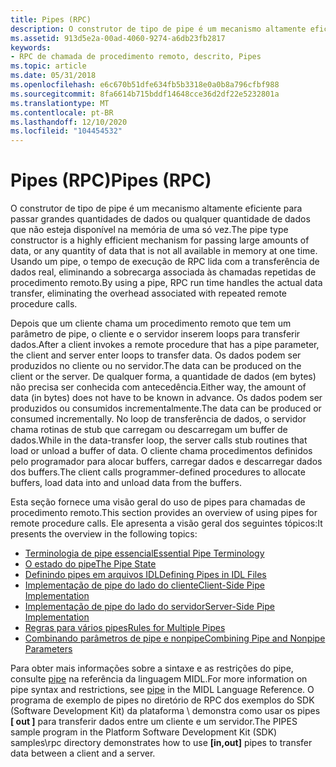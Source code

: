 ```yaml
---
title: Pipes (RPC)
description: O construtor de tipo de pipe é um mecanismo altamente eficiente para passar grandes quantidades de dados ou qualquer quantidade de dados que não esteja disponível na memória de uma só vez.
ms.assetid: 913d5e2a-00ad-4060-9274-a6db23fb2817
keywords:
- RPC de chamada de procedimento remoto, descrito, Pipes
ms.topic: article
ms.date: 05/31/2018
ms.openlocfilehash: e6c670b51dfe634fb5b3318e0a0b8a796cfbf988
ms.sourcegitcommit: 8fa6614b715bddf14648cce36d2df22e5232801a
ms.translationtype: MT
ms.contentlocale: pt-BR
ms.lasthandoff: 12/10/2020
ms.locfileid: "104454532"
---
```

# <a name="pipes-rpc"></a><span data-ttu-id="eb27c-104">Pipes (RPC)</span><span class="sxs-lookup"><span data-stu-id="eb27c-104">Pipes (RPC)</span></span>

<span data-ttu-id="eb27c-105">O construtor de tipo de pipe é um mecanismo altamente eficiente para passar grandes quantidades de dados ou qualquer quantidade de dados que não esteja disponível na memória de uma só vez.</span><span class="sxs-lookup"><span data-stu-id="eb27c-105">The pipe type constructor is a highly efficient mechanism for passing large amounts of data, or any quantity of data that is not all available in memory at one time.</span></span> <span data-ttu-id="eb27c-106">Usando um pipe, o tempo de execução de RPC lida com a transferência de dados real, eliminando a sobrecarga associada às chamadas repetidas de procedimento remoto.</span><span class="sxs-lookup"><span data-stu-id="eb27c-106">By using a pipe, RPC run time handles the actual data transfer, eliminating the overhead associated with repeated remote procedure calls.</span></span>

<span data-ttu-id="eb27c-107">Depois que um cliente chama um procedimento remoto que tem um parâmetro de pipe, o cliente e o servidor inserem loops para transferir dados.</span><span class="sxs-lookup"><span data-stu-id="eb27c-107">After a client invokes a remote procedure that has a pipe parameter, the client and server enter loops to transfer data.</span></span> <span data-ttu-id="eb27c-108">Os dados podem ser produzidos no cliente ou no servidor.</span><span class="sxs-lookup"><span data-stu-id="eb27c-108">The data can be produced on the client or the server.</span></span> <span data-ttu-id="eb27c-109">De qualquer forma, a quantidade de dados (em bytes) não precisa ser conhecida com antecedência.</span><span class="sxs-lookup"><span data-stu-id="eb27c-109">Either way, the amount of data (in bytes) does not have to be known in advance.</span></span> <span data-ttu-id="eb27c-110">Os dados podem ser produzidos ou consumidos incrementalmente.</span><span class="sxs-lookup"><span data-stu-id="eb27c-110">The data can be produced or consumed incrementally.</span></span> <span data-ttu-id="eb27c-111">No loop de transferência de dados, o servidor chama rotinas de stub que carregam ou descarregam um buffer de dados.</span><span class="sxs-lookup"><span data-stu-id="eb27c-111">While in the data-transfer loop, the server calls stub routines that load or unload a buffer of data.</span></span> <span data-ttu-id="eb27c-112">O cliente chama procedimentos definidos pelo programador para alocar buffers, carregar dados e descarregar dados dos buffers.</span><span class="sxs-lookup"><span data-stu-id="eb27c-112">The client calls programmer-defined procedures to allocate buffers, load data into and unload data from the buffers.</span></span>

<span data-ttu-id="eb27c-113">Esta seção fornece uma visão geral do uso de pipes para chamadas de procedimento remoto.</span><span class="sxs-lookup"><span data-stu-id="eb27c-113">This section provides an overview of using pipes for remote procedure calls.</span></span> <span data-ttu-id="eb27c-114">Ele apresenta a visão geral dos seguintes tópicos:</span><span class="sxs-lookup"><span data-stu-id="eb27c-114">It presents the overview in the following topics:</span></span>

-   [<span data-ttu-id="eb27c-115">Terminologia de pipe essencial</span><span class="sxs-lookup"><span data-stu-id="eb27c-115">Essential Pipe Terminology</span></span>](essential-pipe-terminology.md)
-   [<span data-ttu-id="eb27c-116">O estado do pipe</span><span class="sxs-lookup"><span data-stu-id="eb27c-116">The Pipe State</span></span>](the-pipe-state.md)
-   [<span data-ttu-id="eb27c-117">Definindo pipes em arquivos IDL</span><span class="sxs-lookup"><span data-stu-id="eb27c-117">Defining Pipes in IDL Files</span></span>](defining-pipes-in-idl-files.md)
-   [<span data-ttu-id="eb27c-118">Implementação de pipe do lado do cliente</span><span class="sxs-lookup"><span data-stu-id="eb27c-118">Client-Side Pipe Implementation</span></span>](client-side-pipe-implementation.md)
-   [<span data-ttu-id="eb27c-119">Implementação de pipe do lado do servidor</span><span class="sxs-lookup"><span data-stu-id="eb27c-119">Server-Side Pipe Implementation</span></span>](server-side-pipe-implementation.md)
-   [<span data-ttu-id="eb27c-120">Regras para vários pipes</span><span class="sxs-lookup"><span data-stu-id="eb27c-120">Rules for Multiple Pipes</span></span>](rules-for-multiple-pipes.md)
-   [<span data-ttu-id="eb27c-121">Combinando parâmetros de pipe e nonpipe</span><span class="sxs-lookup"><span data-stu-id="eb27c-121">Combining Pipe and Nonpipe Parameters</span></span>](combining-pipe-and-nonpipe-parameters.md)

<span data-ttu-id="eb27c-122">Para obter mais informações sobre a sintaxe e as restrições do pipe, consulte [pipe](/windows/desktop/Midl/pipe) na referência da linguagem MIDL.</span><span class="sxs-lookup"><span data-stu-id="eb27c-122">For more information on pipe syntax and restrictions, see [pipe](/windows/desktop/Midl/pipe) in the MIDL Language Reference.</span></span> <span data-ttu-id="eb27c-123">O programa de exemplo de pipes no diretório de RPC dos exemplos do SDK (Software Development Kit) da plataforma \\ demonstra como usar os pipes **\[ out \]** para transferir dados entre um cliente e um servidor.</span><span class="sxs-lookup"><span data-stu-id="eb27c-123">The PIPES sample program in the Platform Software Development Kit (SDK) samples\\rpc directory demonstrates how to use **\[in,out\]** pipes to transfer data between a client and a server.</span></span>

 

 
